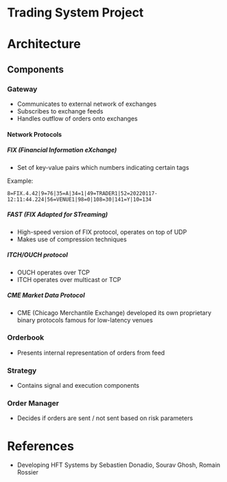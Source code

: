 # Trading System Project

# Architecture

## Components

### Gateway

- Communicates to external network of exchanges
- Subscribes to exchange feeds
- Handles outflow of orders onto exchanges

#### Network Protocols

##### FIX (Financial Information eXchange)

- Set of key-value pairs which numbers indicating certain tags

Example:

`8=FIX.4.42|9=76|35=A|34=1|49=TRADER1|52=20220117-12:11:44.224|56=VENUE1|98=0|108=30|141=Y|10=134`

##### FAST (FIX Adapted for STreaming)

- High-speed version of FIX protocol, operates on top of UDP
- Makes use of compression techniques

##### ITCH/OUCH protocol

- OUCH operates over TCP
- ITCH operates over multicast or TCP

##### CME Market Data Protocol

- CME (Chicago Merchantile Exchange) developed its own proprietary binary protocols famous for low-latency venues

### Orderbook

- Presents internal representation of orders from feed

### Strategy

- Contains signal and execution components

### Order Manager

- Decides if orders are sent / not sent based on risk parameters

# References

- Developing HFT Systems by Sebastien Donadio, Sourav Ghosh, Romain Rossier
